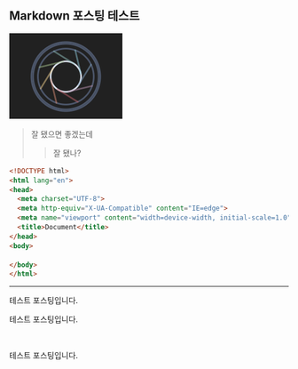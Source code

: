 ## **Markdown 포스팅 테스트**

![image](../img/posts/image.png)

> 잘 됐으면 좋겠는데
>
> > 잘 됐나?

```html
<!DOCTYPE html>
<html lang="en">
<head>
  <meta charset="UTF-8">
  <meta http-equiv="X-UA-Compatible" content="IE=edge">
  <meta name="viewport" content="width=device-width, initial-scale=1.0">
  <title>Document</title>
</head>
<body>
  
</body>
</html>
```

---

테스트 포스팅입니다.

테스트 포스팅입니다.

<br>

테스트 포스팅입니다.
